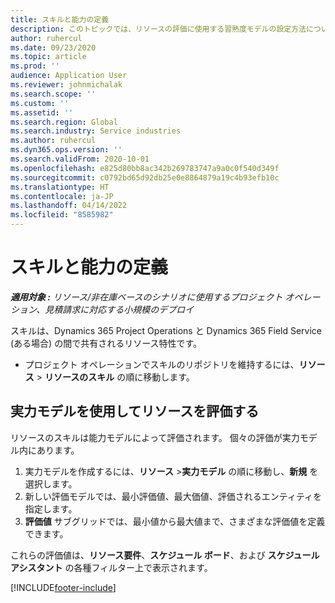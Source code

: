 ```yaml
---
title: スキルと能力の定義
description: このトピックでは、リソースの評価に使用する習熟度モデルの設定方法について説明します。
author: ruhercul
ms.date: 09/23/2020
ms.topic: article
ms.prod: ''
audience: Application User
ms.reviewer: johnmichalak
ms.search.scope: ''
ms.custom: ''
ms.assetid: ''
ms.search.region: Global
ms.search.industry: Service industries
ms.author: ruhercul
ms.dyn365.ops.version: ''
ms.search.validFrom: 2020-10-01
ms.openlocfilehash: e825d80bb8ac342b269783747a9a0c0f540d349f
ms.sourcegitcommit: c0792bd65d92db25e0e8864879a19c4b93efb10c
ms.translationtype: HT
ms.contentlocale: ja-JP
ms.lasthandoff: 04/14/2022
ms.locfileid: "8585982"
---
```

# <a name="define-skills-and-proficiencies"></a>スキルと能力の定義

_**適用対象 :** リソース/非在庫ベースのシナリオに使用するプロジェクト オペレーション、見積請求に対応する小規模のデプロイ_

スキルは、Dynamics 365 Project Operations と Dynamics 365 Field Service (ある場合) の間で共有されるリソース特性です。 

- プロジェクト オペレーションでスキルのリポジトリを維持するには、**リソース** \> **リソースのスキル** の順に移動します。 

## <a name="use-proficiency-models-to-rate-resources"></a>実力モデルを使用してリソースを評価する

リソースのスキルは能力モデルによって評価されます。 個々の評価が実力モデル内にあります。 

1. 実力モデルを作成するには、**リソース** \>**実力モデル** の順に移動し、**新規** を選択します。
2. 新しい評価モデルでは、最小評価値、最大価値、評価されるエンティティを指定します。
3. **評価値** サブグリッドでは、最小値から最大値まで、さまざまな評価値を定義できます。


これらの評価値は、**リソース要件**、**スケジュール ボード**、および **スケジュール アシスタント** の各種フィルター上で表示されます。


[!INCLUDE[footer-include](../includes/footer-banner.md)]